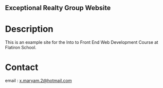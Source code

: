 Exceptional Realty Group Website 
---

# Description 

This is an example site for the Into to Front End Web Development Course at Flatiron School.

# Contact 
email : x.maryam.2@hotmail.com